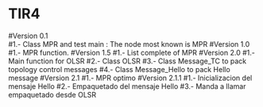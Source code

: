 # TIR4

#Version 0.1  
#1.- Class MPR and test main : The node most known is MPR
#Version 1.0
#1.- MPR function.
#Version 1.5
#1.- List complete of MPR
#Version 2.0
#1.- Main function for OLSR
#2.- Class OLSR
#3.- Class Message_TC to pack topology control messages
#4.- Class Message_Hello to pack Hello message
#Version 2.1
#1.- MPR optimo
#Version 2.1.1
#1.- Inicializacion del mensaje Hello
#2.- Empaquetado del mensaje Hello
#3.- Manda a llamar empaquetado desde OLSR
